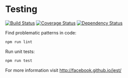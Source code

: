 # Testing

[![Build Status](https://img.shields.io/travis/kriasoft/universal-router/master.svg?maxAge=3600)](https://travis-ci.org/kriasoft/universal-router)
[![Coverage Status](https://img.shields.io/codecov/c/github/kriasoft/universal-router.svg?maxAge=3600)](https://codecov.io/gh/kriasoft/universal-router)
[![Dependency Status](https://img.shields.io/david/kriasoft/universal-router.svg?maxAge=3600)](https://david-dm.org/kriasoft/universal-router)

Find problematic patterns in code:

```bash
npm run lint
```

Run unit tests:

```bash
npm run test
```

For more information visit http://facebook.github.io/jest/
